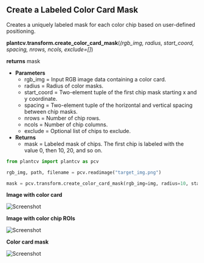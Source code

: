 ## Create a Labeled Color Card Mask

Creates a uniquely labeled mask for each color chip based on user-defined positioning.

**plantcv.transform.create_color_card_mask**(*(rgb_img, radius, start_coord, spacing, nrows, ncols, exclude=[]*)

**returns** mask

- **Parameters**
    - rgb_img        = Input RGB image data containing a color card.
    - radius         = Radius of color masks.
    - start_coord    = Two-element tuple of the first chip mask starting x and y coordinate.
    - spacing        = Two-element tuple of the horizontal and vertical spacing between chip masks.
    - nrows          = Number of chip rows.
    - ncols          = Number of chip columns.
    - exclude        = Optional list of chips to exclude.
- **Returns**
    - mask           = Labeled mask of chips. The first chip is labeled with the value 0, then 10, 20, and so on.
    
```python
from plantcv import plantcv as pcv

rgb_img, path, filename = pcv.readimage("target_img.png")

mask = pcv.transform.create_color_card_mask(rgb_img=img, radius=10, start_coord=(400,600), spacing=(30,30), ncols=6, nrows=4)

```

**Image with color card**

![Screenshot](img/documentation_images/correct_color_imgs/target_img_plant_resize.jpg)

**Image with color chip ROIs**

![Screenshot](img/documentation_images/correct_color_imgs/color_card_mask_rois.jpg)

**Color card mask**

![Screenshot](img/documentation_images/correct_color_imgs/color_card_mask.jpg)
